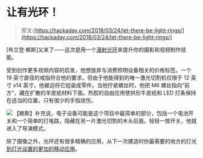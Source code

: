 # 让有光环！

> 原文:[https://hackaday.com/2018/03/24/let-there-be-light-rings/](https://hackaday.com/2018/03/24/let-there-be-light-rings/)

[布兰登·赖斯]又来了——这次是用一个[漫射光环](https://www.whilethegluedries.com/blog/2018/2/4/defused-light-ring)来提升你的摄影和视频制作技能。

受到创作更多视频内容的启发，他想放弃与消费照明设备相关的价格标签。一个 19 英寸直径的戒指符合他的要求，但由于他能得到的唯一激光切割机仅限于 12 英寸 x14 英寸，他被迫将它组装成零件。当他拧紧螺丝时，他把 M6 螺丝指向“前方”，藏在扩散的羊皮纸材料下面。热胶的自由应用使拱形牛皮纸和 LED 灯条保持在适当的位置，只有很少的手指烧伤。

[![](../Images/3ee4bcebb2f6c1fac4e4794773baa6d4.png)](https://hackaday.com/wp-content/uploads/2018/03/let-there-be-light-rings-comparison.png) 【赖斯】补充说，电子设备可能是这个项目中最简单的部分，包括一个电池开关和一个简单的灯电路，隐藏在另一片激光切割的木头后面。轻轻一按开关，他就进入了导演模式。

除了摄像之外，光环还有很多精确的应用，从下一次建造时你最需要的地方的灯光[到灯光设置的更加](https://hackaday.com/2015/01/06/light-ring-allows-precise-dremeling/)[的移动应用](https://hackaday.com/2015/02/04/inexpensive-ring-light-makes-macro-photos-easy/)。